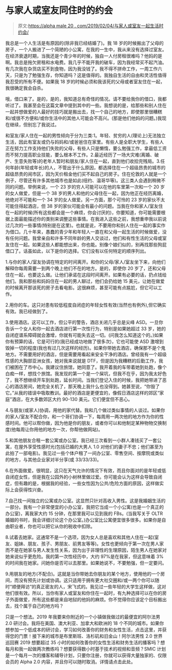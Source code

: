 # 与家人或室友同住时的约会

> 原文:[https://alpha male 20 . com/2019/02/04/与家人或室友一起生活时约会/](https://alphamale20.com/2019/02/04/dating-when-you-live-with-family-or-roommates/)

我总是一个人生活是有原因的(除非我已经结婚了)。我 18 岁的时候搬出了父母的房子，一个人搬进了一个简陋的小公寓，在我的一生中，我从来没有选择过室友。在经济衰退时期，当我还是个青少年的时候，独自一人付房租很难吗？他妈的是啊。我总是拖欠房租和水电费。我几乎不能开我的破车，因为我经常买不起汽油。有几次我在杂货店买不到食物，因为我没钱了。我不得不拼命工作，一周工作六天，只是为了勉强生存，你知道吗？这是值得的。我独自生活的自由和灵活性值得我忍受的所有不便。如果我 18 岁的时候必须和我该死的父母或者室友住在一起，我很确定我会自杀。

哦，借口来了。是的，是的，我知道总有奇怪的情况。请不要给我你的借口，我都听过了。我甚至会在这篇文章中提到其中的一些。我想说的是，给那些和别人住在一起并想做爱的人最好的技巧就是搬出去，找一个自己的地方，即使那里很糟糕和/或很不方便和/或你生活中的其他人可能会不高兴。(那是他们他妈的问题。)我现在继续，但别忘了我说过。

和室友/家人住在一起的男性倾向于分为三类:1。年轻、贫穷的人(理论上)无法独立生活，因此有室友或仍与妈妈和/或爸爸住在家里。有些人是全职大学生，有些人正在努力工作支持他们失败的父母，有些人只是懒惰，要么勉强工作，拿最低工资而不努力提高职业技能，要么根本不工作。2.最近经历了一场大灾难(离婚、破产、生意失败等)的老年人暂时和朋友/家人住在一起，直到他们收拾完残局。3.任何年龄(年轻或年长)的人，不管出于什么原因，都选择住在一个超级昂贵的城市的超级昂贵的闹市区，因为天价租金他们买不起自己的房子。住在伦敦的人就是一个例子，尽管还有许多其他城市也是如此(纽约、温哥华等)。这三类人会遇到稍微不同的问题。举例来说，一个 23 岁的穷人可能可以在他的车里第一次和一个 20 岁的女人做爱，但是一个 38 岁的男人和他的父母住在一起，因为他正在经历离婚，他绝对不可能和一个 34 岁的女人做爱。另一方面，那个可怜的 23 岁的家伙不太可能住得起酒店，但 38 岁的家伙可能会有最小的问题。当我在你和家人/室友住在一起的时候(所有这些都会是一个麻烦，你会讨厌的)，你要知道，你可能需要根据上面最能描述你的类别来调整这些事情。在我进入这些之前，我想重申我以前说过几次的一些事情(特别是在这里)。也就是说，不要用你和别人住在一起的事实作为借口。几十年来，愚蠢的青少年和年轻人一直在和父母一起生活的时候做爱，没有任何问题。我曾亲自和许多不同年龄的男人交谈过，他们和有性生活的父母或室友住在一起。如果这些人都能想出来，你也能。别像个娘们似的，别再找那些狗屁借口了。话虽如此，以下是你的选择。它们没有以任何特定的顺序列出。

1.与你的家人/室友协调在特定的时间离开。和你的父母/家人/室友坐下来，向他们解释你每周需要一到两个晚上他们不在的地方。是的，即使你 20 岁了，还和父母住在一起，也要这么做。让他们承诺在这段时间离开。如果有必要的话，扔点钱给他们。我和那些和妈妈住在一起的男人聊过，他们会扔给她 15 美元，让她在做爱的时候离开那该死的房子去看电影。这很麻烦，甚至可能有点尴尬，但它可以工作。

2.用你的车。这只对患有较低程度自闭症的年轻女性有效(当然也有例外),但它确实有效。我已经做到了。

3.使用酒店。这可以工作，但公平的警告，酒店关闭几乎总是尖峰 ASD。一旦你告诉一个女人和你一起去酒店进行第一次性行为，特别是如果她超过 33 岁，她的自闭症谱系障碍就会激增，你就有可能失去这一切。(问我怎么知道这个的。)如果你有预算的话，它是可行的(我已经成功地做了很多次)，它也可能使 ASD 激增到毁掉一切的程度(我也有过几次这样的经历)。如果你带她去酒店，确保那不是个鬼地方。不需要用好的酒店，但是需要用看起来安全干净的酒店。曾经我有一个超级性感的大胸部亚洲女孩，她对我来说就是 DTF，但是因为我糟糕的后勤工作，我们被困在了市中心。我建议住旅馆，她同意了。我开着我的车带着她到处跑，像个白痴一样，想找个旅馆。我发现的第一个是一个屎坑，但我不在乎，因为我太好色了，我不想继续开车到处跑，延长时间。当我们登记入住的时候，我把她带进了恶心的酒店房间，她完全关机了，那天晚上我什么也没得到。她甚至说，“你毁了它。”从我的错误中吸取教训。最好的酒店是更便宜的，像假日酒店这样的郊区“家庭”酒店，在大多数郊区大约 90-130 美元。它们便宜但不恶心。

4.与朋友(或家人)协调，用他的家代替。我和几个做过类似事情的人谈过。如果你的家人/室友不配合你，和一个哥们协调一下，每周用一两次他的地方作为你的性感时间。他可以帮你做，因为他是你的朋友，或者你可以和他制定某种物物交换制度(他每周让你用他的地方一次，你帮他做网站)。

5.和其他朋友合租一套公寓或办公室。我已经三次看到一小群人凑钱买了一套公寓，在屋外享受性感时光(包括已婚的大男人 1.0 对他们的妻子不忠；他们甚至为此拍了一部电影)。我见过一些个体户租了一间办公室、零售空间、按摩院或类似的地方，与其他企业家对半分享(或 33/33/33)。

6.在外面做爱。很明显，这只在天气允许的情况下有效，而且你面对的是年轻或低自闭症女性，但是我在公园外的小树林里做过爱。你可能会认为这样会导致自闭症，但有趣的是，根据我的经验，一些女性因为公共/危险方面的原因，这样做实际上会获得性兴奋。

7.自己找一间独立的公寓或办公室。这显然只针对高收入男性。这是我婚姻生活的一部分。我有一个非常便宜的小办公室，我把它当成一个小公寓(也是一个真正的办公室)，离我家大约 15 分钟，在那里我可以见到我的 FBs。(当我写关于 OLTR 婚姻的书时，我会详细讨论这个办公室。)办公室比公寓便宜很多很多。如果你是自由职业者，你也可以把它从你的税收中扣除。

8.试着去她家。这通常不是一个选项，因为女人总是喜欢和其他人住在一起(室友、姐妹、朋友、孩子、男朋友、前男友等等)。女性也更倾向于第一次在男人家而不是在她家与男人发生性关系，因为出于非理性的生理原因，陌生男人在她家对她来说似乎更危险。我的第一次性经历中，大约 97%是在我家，但这意味着 3%的时间我在她家。问她你是否可以去那里。如果她说不，不要勉强，但一定要问。

9.用朋友的地方(不配合)。这就是当你带她去你朋友的某个地方，使用他的一个房间，而没有预先计划或协调。这只适用于拥有更大社交圈和/或一两个你可以随时“顺便拜访”的真正密友的人，宋飞式的。我见过一些年轻的大学生这样做，这对他们很有效。所以，当你有家人或室友和你住在一起时，有九种选择可以在你的房子外面做爱，所有这些都是来自地狱的他妈的麻烦。你不觉得你应该定个目标搬出去，找个属于自己的地方吗？

只是一个想法。2019 年我要来你附近的一个小镇做我做过的最便宜的阿尔法男 2.0 研讨会。我将在美国、澳大利亚、加拿大和欧洲的 18 个不同的城市。如果你想参加一个低成本的研讨会，学习如何改善你的财务和女性生活，点击这里，并获得您的门票！接下来的城市是布里斯班、洛杉矶和旧金山！阿尔法男性 2.0 世界巡回赛 2019 想要超过 35 小时的如何改善你的女性生活和财务生活的播客吗？想每月和我一起做两次教练吗？想要获得数小时基于技术的视频和音频？SMIC 计划是一个每月一次的播客和辅导计划，只要你注册，你就可以获得大量独家的、仅限会员的 Alpha 2.0 内容，并且你可以随时取消。详情请点击此处。